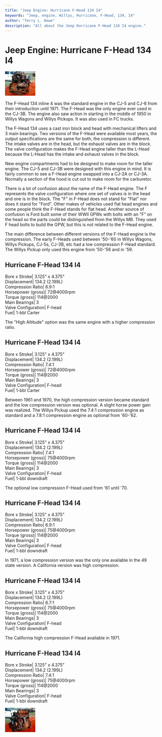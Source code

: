 ```yaml
---
title: "Jeep Engine: Hurricane F-Head 134 I4"
keywords: "Jeep, engine, Willys, Hurricane, F-Head, 134, I4"
author: "Terry L. Howe"
description: "All about the Jeep Hurricane F-Head 134 I4 engine."
---
```

# Jeep Engine: Hurricane F-Head 134 I4

[![F-Head I4 right](/images/engine/fheadr_.jpg)](/images/engine/fheadr.jpg) 

The F-Head 134 inline 4 was the standard engine in the CJ-5 and CJ-6 from their introduction until 1971. The F-Head was the only engine ever used in the CJ-3B. The engine also saw action in starting in the middle of 1950 in Willys Wagons and Willys Pickups. It was also used in FC trucks.

The F-Head 134 uses a cast iron block and head with mechanical lifters and 3 main bearings. Two versions of the F-Head were available most years, the output specifications are the same for both, the compression is different. The intake valves are in the head, but the exhaust valves are in the block. The valve configuration makes the F-Head engine taller than the L-Head because the L-Head has the intake and exhaust valves in the block. 

New engine compartments had to be designed to make room for the taller engine. The CJ-5 and CJ-3B were designed with this engine in mind. It is fairly common to see a F-Head engine swapped into a CJ-2A or CJ-3A. Normally a section of the hood is cut out to make room for the carburetor.

There is a lot of confusion about the name of the F-Head engine. The F represents the valve configuration where one set of valves is in the head and one is in the block. The "F" in F-Head does not stand for "Flat" nor does it stand for "Ford". Other makes of vehicles used flat head engines and some people think the F-Head stands for flat head. Another source of confusion is Ford built some of their WWII GPWs with bolts with an "F" on the head so the parts could be distinguished from the Willys MB. They used F head bolts to build the GPW, but this is not related to the F-Head engine.

The main difference between different versions of the F-Head engine is the compression. The early F-Heads used between '50-'60 in Willys Wagons, Willys Pickups, CJ-5s, CJ-3B, etc had a low compression F-Head standard. The Willys Pickup only used this engine from '50-'56 and in '59. 

Hurricane F-Head 134 I4  
---  
Bore x Stroke| 3.125" x 4.375"  
Displacement| 134.2 (2.199L)  
Compression Ratio| 6.9:1  
Horsepower (gross)| 72@4000rpm  
Torque (gross)| 114@2000  
Main Bearings| 3  
Valve Configuration| F-head  
Fuel| 1-bbl Carter  
  
The "High Altitude" option was the same engine with a higher compression ratio. 

Hurricane F-Head 134 I4  
---  
Bore x Stroke| 3.125" x 4.375"  
Displacement| 134.2 (2.199L)  
Compression Ratio| 7.4:1  
Horsepower (gross)| 72@4000rpm  
Torque (gross)| 114@2000  
Main Bearings| 3  
Valve Configuration| F-head  
Fuel| 1-bbl Carter  
  
Between 1961 and 1970, the high compression version became standard and the low compression version was optional. A slight horse power gain was realized. The Willys Pickup used the 7.4:1 compression engine as standard and a 7.8:1 compression engine as optional from '60-'62.

Hurricane F-Head 134 I4  
---  
Bore x Stroke| 3.125" x 4.375"  
Displacement| 134.2 (2.199L)  
Compression Ratio| 7.4:1  
Horsepower (gross)| 75@4000rpm  
Torque (gross)| 114@2000  
Main Bearings| 3  
Valve Configuration| F-head  
Fuel| 1-bbl downdraft  
  
The optional low compression F-Head used from '61 until '70. 

Hurricane F-Head 134 I4  
---  
Bore x Stroke| 3.125" x 4.375"  
Displacement| 134.2 (2.199L)  
Compression Ratio| 6.9:1  
Horsepower (gross)| 75@4000rpm  
Torque (gross)| 114@2000  
Main Bearings| 3  
Valve Configuration| F-head  
Fuel| 1-bbl downdraft  
  
In 1971, a low compression version was the only one available in the 49 state version. A California version was high compression.

Hurricane F-Head 134 I4  
---  
Bore x Stroke| 3.125" x 4.375"  
Displacement| 134.2 (2.199L)  
Compression Ratio| 6.7:1  
Horsepower (gross)| 75@4000rpm  
Torque (gross)| 114@2000  
Main Bearings| 3  
Valve Configuration| F-head  
Fuel| 1-bbl downdraft  
  
The California high compression F-Head available in 1971.

Hurricane F-Head 134 I4  
---  
Bore x Stroke| 3.125" x 4.375"  
Displacement| 134.2 (2.199L)  
Compression Ratio| 7.4:1  
Horsepower (gross)| 75@4000rpm  
Torque (gross)| 114@2000  
Main Bearings| 3  
Valve Configuration| F-head  
Fuel| 1-bbl downdraft  
  
[![F-Head I4 left](/images/engine/fheadl_.jpg)](/images/engine/fheadl.jpg)